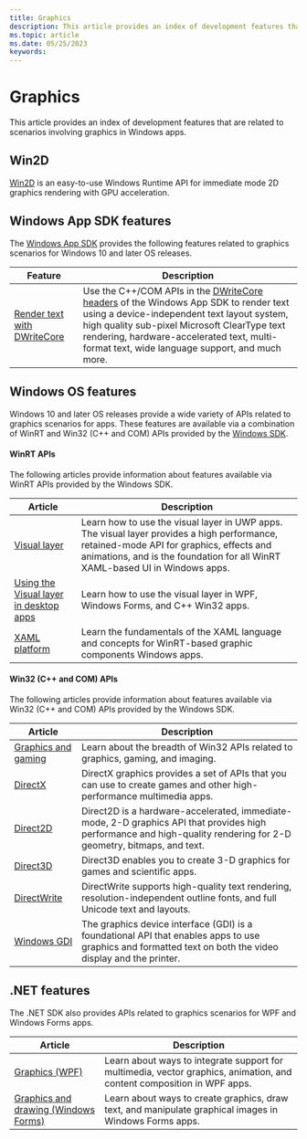 ```yaml
---
title: Graphics
description: This article provides an index of development features that are related to scenarios involving graphics in Windows apps.
ms.topic: article
ms.date: 05/25/2023
keywords: 
---
```


# Graphics

This article provides an index of development features that are related to scenarios involving graphics in Windows apps.

## Win2D

[Win2D](/windows/apps/develop/win2d/) is an easy-to-use Windows Runtime API for immediate mode 2D graphics rendering with GPU acceleration.

## Windows App SDK features

The [Windows App SDK](../windows-app-sdk/index.md) provides the following features related to graphics scenarios for Windows 10 and later OS releases.

| Feature | Description |
|---------|-------------|
| [Render text with DWriteCore](../windows-app-sdk/dwritecore.md) | Use the C++/COM APIs in the [DWriteCore headers](/windows/windows-app-sdk/api/win32/_dwritecore/) of the Windows App SDK to render text using a device-independent text layout system, high quality sub-pixel Microsoft ClearType text rendering, hardware-accelerated text, multi-format text, wide language support, and much more. |

## Windows OS features

Windows 10 and later OS releases provide a wide variety of APIs related to graphics scenarios for apps. These features are available via a combination of WinRT and Win32 (C++ and COM) APIs provided by the [Windows SDK](https://developer.microsoft.com/windows/downloads/windows-sdk).

#### WinRT APIs

The following articles provide information about features available via WinRT APIs provided by the Windows SDK.

| Article | Description |
|---------|-------------|
| [Visual layer](../windows-app-sdk/composition.md) | Learn how to use the visual layer in UWP apps. The visual layer provides a high performance, retained-mode API for graphics, effects and animations, and is the foundation for all WinRT XAML-based UI in Windows apps. |
| [Using the Visual layer in desktop apps](../desktop/modernize/ui/visual-layer-in-desktop-apps.md) | Learn how to use the visual layer in WPF, Windows Forms, and C++ Win32 apps. |
| [XAML platform](/windows/uwp/xaml-platform/) | Learn the fundamentals of the XAML language and concepts for WinRT-based graphic components Windows apps. |

#### Win32 (C++ and COM) APIs

The following articles provide information about features available via Win32 (C++ and COM) APIs provided by the Windows SDK.

| Article | Description |
|---------|-------------|
| [Graphics and gaming](/windows/desktop/graphics-and-multimedia) | Learn about the breadth of Win32 APIs related to graphics, gaming, and imaging. |
| [DirectX](/windows/desktop/getting-started-with-directx-graphics) | DirectX graphics provides a set of APIs that you can use to create games and other high-performance multimedia apps. |
| [Direct2D](/windows/desktop/direct2d/direct2d-portal) | Direct2D is a hardware-accelerated, immediate-mode, 2-D graphics API that provides high performance and high-quality rendering for 2-D geometry, bitmaps, and text. |
| [Direct3D](/windows/desktop/direct3d) | Direct3D enables you to create 3-D graphics for games and scientific apps. |
| [DirectWrite](/windows/win32/directwrite/direct-write-portal) | DirectWrite supports high-quality text rendering, resolution-independent outline fonts, and full Unicode text and layouts. |
| [Windows GDI](/windows/desktop/gdi/windows-gdi) | The graphics device interface (GDI) is a foundational API that enables apps to use graphics and formatted text on both the video display and the printer. |

## .NET features

The .NET SDK also provides APIs related to graphics scenarios for WPF and Windows Forms apps.

| Article | Description |
|---------|-------------|
| [Graphics (WPF)](/dotnet/framework/wpf/graphics-multimedia/graphics) | Learn about ways to integrate support for multimedia, vector graphics, animation, and content composition in WPF apps. |
| [Graphics and drawing (Windows Forms)](/dotnet/framework/winforms/advanced/graphics-and-drawing-in-windows-forms) | Learn about ways to create graphics, draw text, and manipulate graphical images in Windows Forms apps. |
